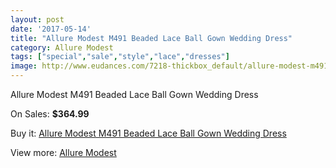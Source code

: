 ```yaml
---
layout: post
date: '2017-05-14'
title: "Allure Modest M491 Beaded Lace Ball Gown Wedding Dress"
category: Allure Modest
tags: ["special","sale","style","lace","dresses"]
image: http://www.eudances.com/7218-thickbox_default/allure-modest-m491-beaded-lace-ball-gown-wedding-dress.jpg
---
```

Allure Modest M491 Beaded Lace Ball Gown Wedding Dress

On Sales: **$364.99**
<a href="https://www.eudances.com/en/allure-modest/2603-allure-modest-m491-beaded-lace-ball-gown-wedding-dress.html"><amp-img layout="responsive" width="600" height="600" src="//www.eudances.com/7218-thickbox_default/allure-modest-m491-beaded-lace-ball-gown-wedding-dress.jpg" alt="Allure Modest M491 Beaded Lace Ball Gown Wedding Dress 0" /></a>
<a href="https://www.eudances.com/en/allure-modest/2603-allure-modest-m491-beaded-lace-ball-gown-wedding-dress.html"><amp-img layout="responsive" width="600" height="600" src="//www.eudances.com/7221-thickbox_default/allure-modest-m491-beaded-lace-ball-gown-wedding-dress.jpg" alt="Allure Modest M491 Beaded Lace Ball Gown Wedding Dress 1" /></a>
<a href="https://www.eudances.com/en/allure-modest/2603-allure-modest-m491-beaded-lace-ball-gown-wedding-dress.html"><amp-img layout="responsive" width="600" height="600" src="//www.eudances.com/7220-thickbox_default/allure-modest-m491-beaded-lace-ball-gown-wedding-dress.jpg" alt="Allure Modest M491 Beaded Lace Ball Gown Wedding Dress 2" /></a>
<a href="https://www.eudances.com/en/allure-modest/2603-allure-modest-m491-beaded-lace-ball-gown-wedding-dress.html"><amp-img layout="responsive" width="600" height="600" src="//www.eudances.com/7219-thickbox_default/allure-modest-m491-beaded-lace-ball-gown-wedding-dress.jpg" alt="Allure Modest M491 Beaded Lace Ball Gown Wedding Dress 3" /></a>

Buy it: [Allure Modest M491 Beaded Lace Ball Gown Wedding Dress](https://www.eudances.com/en/allure-modest/2603-allure-modest-m491-beaded-lace-ball-gown-wedding-dress.html "Allure Modest M491 Beaded Lace Ball Gown Wedding Dress")

View more: [Allure Modest](https://www.eudances.com/en/38-allure-modest "Allure Modest")